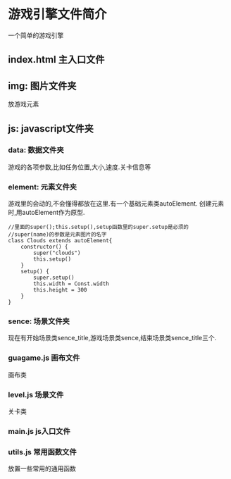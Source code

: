 # 游戏引擎文件简介
一个简单的游戏引擎
## index.html 主入口文件
## img: 图片文件夹
放游戏元素

## js: javascript文件夹
### data: 数据文件夹
游戏的各项参数,比如任务位置,大小,速度.关卡信息等
### element: 元素文件夹
游戏里的会动的,不会懂得都放在这里.有一个基础元素类autoElement.
创建元素时,用autoElement作为原型.
```
//里面的super();this.setup(),setup函数里的super.setup是必须的
//super(name)的参数是元素图片的名字
class Clouds extends autoElement{
    constructor() {
        super("clouds")		
        this.setup()
    }
    setup() {
        super.setup()
        this.width = Const.width
        this.height = 300
    }
}
```
### sence: 场景文件夹
现在有开始场景类sence_title,游戏场景类sence,结束场景类sence_title三个.
### guagame.js 画布文件
画布类
### level.js 场景文件
关卡类
### main.js js入口文件
### utils.js 常用函数文件
放置一些常用的通用函数

